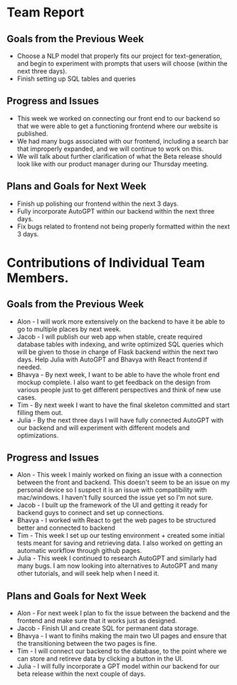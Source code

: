 # Team Report
## Goals from the Previous Week
* Choose a NLP model that properly fits our project for text-generation, and begin to experiment with prompts that users will choose (within the next three days).
* Finish setting up SQL tables and queries

## Progress and Issues
* This week we worked on connecting our front end to our backend so that we were able to get a functioning frontend where our website is published.
* We had many bugs associated with our frontend, including a search bar that improperly expanded, and we will continue to work on this.
* We will talk about further clarification of what the Beta release should look like with our product manager during our Thursday meeting.

## Plans and Goals for Next Week
* Finish up polishing our frontend within the next 3 days.
* Fully incorporate AutoGPT within our backend within the next three days.
* Fix bugs related to frontend not being properly formatted within the next 3 days.





# Contributions of Individual Team Members.
## Goals from the Previous Week
* Alon - I will work more extensively on the backend to have it be able to go to multiple places by next week.
* Jacob - I will publish our web app when stable, create required database tables with indexing, and write optimized SQL queries which will be given to those in charge of Flask backend within the next two days. Help Julia with AutoGPT and Bhavya with React frontend if needed.
* Bhavya - By next week, I want to be able to have the whole front end mockup complete. I also want to get feedback on the design from various people just to get different perspectives and think of new use cases.
* Tim -  By next week I want to have the final skeleton committed and start filling them out.
* Julia - By the next three days I will have fully connected AutoGPT with our backend and will experiment with different models and optimizations.

## Progress and Issues
* Alon - This week I mainly worked on fixing an issue with a connection between the front and backend. This doesn't seem to be an issue on my personal device so I suspect it is an issue with compatibility with mac/windows. I haven't fully sourced the issue yet so I'm not sure. 
* Jacob - I built up the framework of the UI and getting it ready for backend guys to connect and set up connections.
* Bhavya - I worked with React to get the web pages to be structured better and connected to backend
* Tim - This week I set up our testing environment + created some initial tests meant for saving and retrieving data. I also worked on getting an automatic workflow through github pages. 
* Julia - This week I continued to research AutoGPT and similarly had many bugs. I am now looking into alternatives to AutoGPT and many other tutorials, and will seek help when I need it.


## Plans and Goals for Next Week
* Alon - For next week I plan to fix the issue between the backend and the frontend and make sure that it works just as designed. 
* Jacob - Finish UI and create SQL for permanent data storage.
* Bhavya - I want to finihs making the main two UI pages and ensure that the transitioning between the two pages is fine.
* Tim - I will connect our backend to the database, to the point where we can store and retireve data by clicking a button in the UI.
* Julia - I will fully incorporate a GPT model within our backend for our beta release within the next couple of days.
